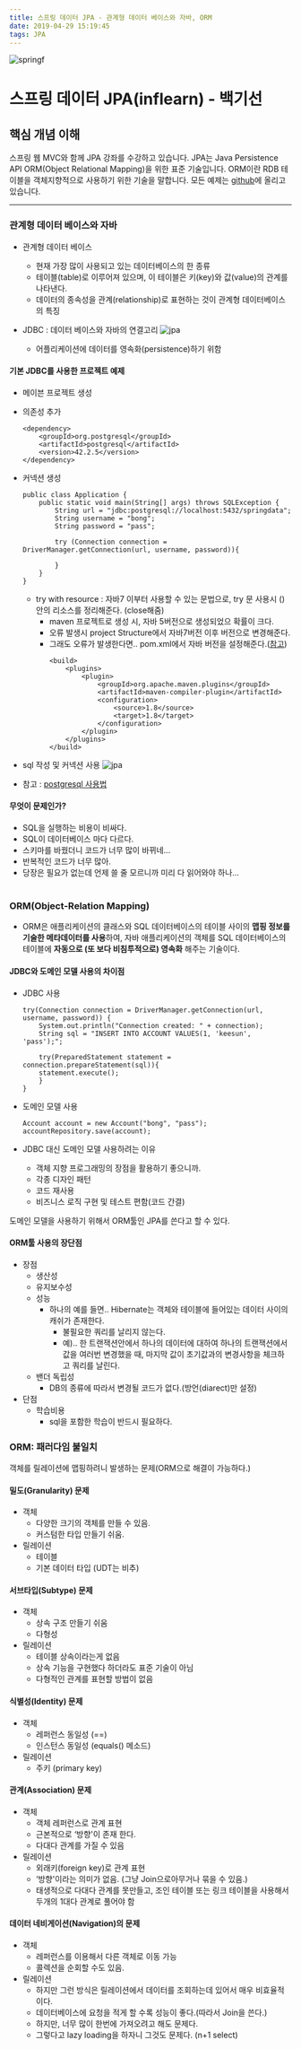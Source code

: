 ```yaml
---
title: 스프링 데이터 JPA - 관계형 데이터 베이스와 자바, ORM
date: 2019-04-29 15:19:45
tags: JPA
---
```

![springf](/images/jpa_logo.png)
# 스프링 데이터 JPA(inflearn) - 백기선 
## 핵심 개념 이해

스프링 웹 MVC와 함께 JPA 강좌를 수강하고 있습니다.
JPA는 Java Persistence API ORM(Object Relational Mapping)을 위한 표준 기술입니다.
ORM이란 RDB 테이블을 객체지향적으로 사용하기 위한 기술을 말합니다.
모든 예제는 [github](https://github.com/cyr9210/springJPA-study)에 올리고 있습니다.

---
### 관계형 데이터 베이스와 자바
- 관계형 데이터 베이스
    - 현재 가장 많이 사용되고 있는 데이터베이스의 한 종류
    - 테이블(table)로 이루어져 있으며, 이 테이블은 키(key)와 값(value)의 관계를 나타낸다.
    - 데이터의 종속성을 관계(relationship)로 표현하는 것이 관계형 데이터베이스의 특징
    
- JDBC : 데이터 베이스와 자바의 연결고리
    ![jpa](/images/jpa/jpa01-1.png)
    - 어플리케이션에 데이터를 영속화(persistence)하기 위함

#### 기본 JDBC를 사용한 프로젝트 예제
- 메이븐 프로젝트 생성
- 의존성 추가
    ```
    <dependency>
        <groupId>org.postgresql</groupId>
        <artifactId>postgresql</artifactId>
        <version>42.2.5</version>
    </dependency>
    ```

- 커넥션 생성
    ```
    public class Application {
        public static void main(String[] args) throws SQLException {
            String url = "jdbc:postgresql://localhost:5432/springdata";
            String username = "bong";
            String password = "pass";
    
            try (Connection connection = DriverManager.getConnection(url, username, password)){
    
            }
        }
    }
    ```
    - try with resource : 자바7 이부터 사용할 수 있는 문법으로, try 문 사용시 ()안의 리소스를 정리해준다. (close해줌)
        - maven 프로젝트로 생성 시, 자바 5버전으로 생성되었으 확률이 크다.
        - 오류 발생시 project Structure에서 자바7버전 이후 버전으로 변경해준다.
        - 그래도 오류가 발생한다면.. pom.xml에서 자바 버전을 설정해준다.([참고](https://stackoverflow.com/questions/29888592/errorjava-javactask-source-release-8-requires-target-release-1-8))
            ```
            <build>
                <plugins>
                    <plugin>
                        <groupId>org.apache.maven.plugins</groupId>
                        <artifactId>maven-compiler-plugin</artifactId>
                        <configuration>
                            <source>1.8</source>
                            <target>1.8</target>
                        </configuration>
                    </plugin>
                </plugins>
            </build>
            ```

- sql 작성 및 커넥션 사용
    ![jpa](/images/jpa/jpa01-2.png)

- 참고 : [postgresql 사용법](https://cyr9210.github.io/2019/04/15/Spring/springboot13/#PostgreSQL-%ED%8F%AC%EC%8A%A4%ED%8A%B8%EA%B7%B8%EB%A0%88%EC%8A%A4)  

#### 무엇이 문제인가?
- SQL을 실행하는 비용이 비싸다.
- SQL이 데이터베이스 마다 다르다.
- 스키마를 바꿨더니 코드가 너무 많이 바뀌네...
- 반복적인 코드가 너무 많아.
- 당장은 필요가 없는데 언제 쓸 줄 모르니까 미리 다 읽어와야 하나...
<br><br>

### ORM(Object-Relation Mapping)
- ORM은 애플리케이션의 클래스와 SQL 데이터베이스의 테이블 사이의 **맵핑 정보를 기술한 메타데이터를 사용**하여, 자바 애플리케이션의 객체를 SQL 데이터베이스의 테이블에 **자동으로 (또 보다 비침투적으로) 영속화** 해주는 기술이다.
#### JDBC와 도메인 모델 사용의 차이점
- JDBC 사용
    ```
    try(Connection connection = DriverManager.getConnection(url, username, password)) {
        System.out.println("Connection created: " + connection);
        String sql = "INSERT INTO ACCOUNT VALUES(1, 'keesun', 'pass');";
        
        try(PreparedStatement statement = connection.prepareStatement(sql)){
        statement.execute();
        }
    }
    ```

- 도메인 모델 사용
    ```
    Account account = new Account("bong", "pass");
    accountRepository.save(account);
    ```
    
- JDBC 대신 도메인 모델 사용하려는 이유
    - 객체 지향 프로그래밍의 장점을 활용하기 좋으니까.
    - 각종 디자인 패턴
    - 코드 재사용
    - 비즈니스 로직 구현 및 테스트 편함(코드 간결)
    
도메인 모델을 사용하기 위해서 ORM툴인 JPA를 쓴다고 할 수 있다.

#### ORM툴 사용의 장단점
- 장점
    - 생산성
    - 유지보수성
    - 성능
        - 하나의 예를 들면.. Hibernate는 객체와 테이블에 들어있는 데이터 사이의 캐쉬가 존재한다.
            - 불필요한 쿼리를 날리지 않는다.
            - 예).. 한 트랜잭션안에서 하나의 데이터에 대하여 하나의 트랜잭션에서 값을 여러번 변경했을 때, 마지막 값이 초기값과의 변경사항을 체크하고 쿼리를 날린다.  
    - 밴더 독립성
        - DB의 종류에 따라서 변경될 코드가 없다.(방언(diarect)만 설정)
- 단점
    - 학습비용
        - sql을 포함한 학습이 반드시 필요하다.
        
### ORM: 패러다임 불일치
객체를 릴레이션에 맵핑하려니 발생하는 문제(ORM으로 해결이 가능하다.)

#### 밀도(Granularity) 문제
- 객체
    - 다양한 크기의 객체를 만들 수 있음.
    - 커스텀한 타입 만들기 쉬움.
- 릴레이션
    - 테이블
    - 기본 데이터 타입 (UDT는 비추)

#### 서브타입(Subtype) 문제
- 객체
    - 상속 구조 만들기 쉬움
    - 다형성
- 릴레이션
    - 테이블 상속이라는게 없음
    - 상속 기능을 구현했다 하더라도 표준 기술이 아님
    - 다형적인 관계를 표현할 방법이 없음
    
#### 식별성(Identity) 문제
- 객체
    - 레퍼런스 동일성 (==)
    - 인스턴스 동일성 (equals() 메소드)
- 릴레이션
    - 주키 (primary key)

#### 관계(Association) 문제
- 객체
    - 객체 레퍼런스로 관계 표현
    - 근본적으로 ‘방향'이 존재 한다.
    - 다대다 관계를 가질 수 있음
- 릴레이션
    - 외래키(foreign key)로 관계 표현
    - ‘방향'이라는 의미가 없음. (그냥 Join으로아무거나 묶을 수 있음.)
    - 태생적으로 다대다 관계를 못만들고, 조인 테이블 또는 링크 테이블을 사용해서 두개의 1대다 관계로 풀어야 함
    
#### 데이터 네비게이션(Navigation)의 문제
- 객체
    - 레퍼런스를 이용해서 다른 객체로 이동 가능
    - 콜렉션을 순회할 수도 있음.
- 릴레이션
    - 하지만 그런 방식은 릴레이션에서 데이터를 조회하는데 있어서 매우 비효율적이다.
    - 데이터베이스에 요청을 적게 할 수록 성능이 좋다.(따라서 Join을 쓴다.)
    - 하지만, 너무 많이 한번에 가져오려고 해도 문제다.
    - 그렇다고 lazy loading을 하자니 그것도 문제다. (n+1 select)
<br><br>
